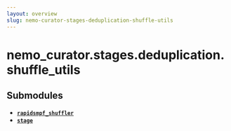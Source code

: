 ```yaml
---
layout: overview
slug: nemo-curator-stages-deduplication-shuffle-utils
---
```


# nemo_curator.stages.deduplication.shuffle_utils



## Submodules

- **[`rapidsmpf_shuffler`](nemo-curator-stages-deduplication-shuffle-utils-rapidsmpf-shuffler)**
- **[`stage`](nemo-curator-stages-deduplication-shuffle-utils-stage)**
